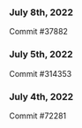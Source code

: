 ### July 8th, 2022

Commit #37882

### July 5th, 2022

Commit #314353


### July 4th, 2022

Commit #72281
